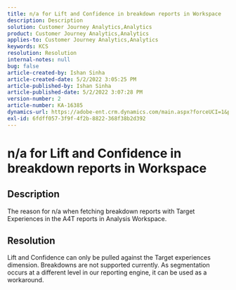 ```yaml
---
title: n/a for Lift and Confidence in breakdown reports in Workspace
description: Description
solution: Customer Journey Analytics,Analytics
product: Customer Journey Analytics,Analytics
applies-to: Customer Journey Analytics,Analytics
keywords: KCS
resolution: Resolution
internal-notes: null
bug: false
article-created-by: Ishan Sinha
article-created-date: 5/2/2022 3:05:25 PM
article-published-by: Ishan Sinha
article-published-date: 5/2/2022 3:07:28 PM
version-number: 2
article-number: KA-16385
dynamics-url: https://adobe-ent.crm.dynamics.com/main.aspx?forceUCI=1&pagetype=entityrecord&etn=knowledgearticle&id=5a3c4e4a-29ca-ec11-a7b5-6045bd00dca1
exl-id: 6fdff057-3f9f-4f2b-8822-368f38b2d392
---
```

# n/a for Lift and Confidence in breakdown reports in Workspace

## Description


The reason for n/a when fetching breakdown reports with Target Experiences in the A4T reports in Analysis Workspace.


## Resolution


Lift and Confidence can only be pulled against the Target experiences dimension. Breakdowns are not supported currently. As segmentation occurs at a different level in our reporting engine, it can be used as a workaround.
